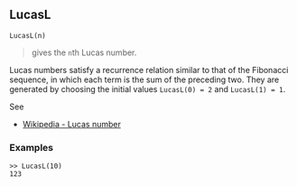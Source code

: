 ## LucasL

```
LucasL(n)
```

> gives the `n`th Lucas number.

Lucas numbers satisfy a recurrence relation similar to that of the Fibonacci sequence, in which each term is the sum of the preceding two. They are generated by choosing the initial values `LucasL(0) = 2` and `LucasL(1) = 1`.

See
* [Wikipedia - Lucas number](https://en.wikipedia.org/wiki/Lucas_number)

### Examples

```
>> LucasL(10)
123
```
